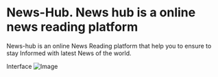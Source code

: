# News-Hub. News hub is a online news reading platform

News-hub is an online News Reading platform that help you to ensure to stay Informed with latest News of the world.

Interface
![Image](https://github.com/user-attachments/assets/d6d5252f-315a-47c4-a816-5e8b51293015)
